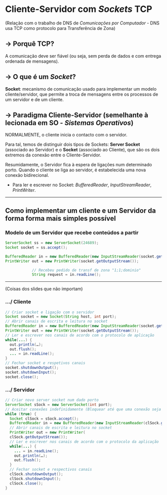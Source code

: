 # Cliente-Servidor com _Sockets_ TCP 

(Relação com o trabalho de DNS de _Comunicações por Computador_ - DNS usa TCP como protocolo para Transferência de Zona)

## -> Porquê TCP?

A comunicação deve ser fiável (ou seja, sem perda de dados e com entrega ordenada de mensagens).

## -> O que é um _Socket_?
__Socket__: mecanismo de comunicação usado para implementar um modelo cliente/servidor, que permite a troca de mensagens entre os processos de um servidor e de um cliente.

## -> Paradigma Cliente-Servidor (semelhante à lecionada em SO - _Sistemas Operativos_)

NORMALMENTE, o cliente inicia o contacto com o servidor.

Para tal, temos de distinguir dois tipos de Sockets: __Server Socket__ (associado ao Servidor) e o __Socket__ (associado ao Cliente), que são os dois extremos da conexão entre o Cliente-Servidor.

Resumidamente, o Servidor fica à espera de ligações num determinado porto. Quando o cliente se liga ao servidor, é estabelecida uma nova conexão bidirecional.

- Para ler e escrever no Socket: _BufferedReader_, _InputStreamReader_, _PrintWriter_.


----------------------------------------------------------------

## Como implementar um cliente e um Servidor da forma forma mais simples possível


### Modelo de um Servidor que recebe conteúdos a partir 
```java
ServerSocket ss = new ServerSocket(24689);
Socket socket = ss.accept();

BufferedReader in = new BufferedReader(new InputStreamReader(socket.getInputStream()));
PrintWriter out = new PrintWriter(socket.getOutputStream());

            // Recebeu pedido de transf de zona "1;1;dominio"
            String request = in.readLine();
```





-----------------------------------------------------------------

(Coisas dos slides que não importam)

### .../ Cliente
```java
// Criar socket e ligação com o servidor
Socket socket = new Socket(String host, int port);
// Abrir canais de escrita e leitura no socket
BufferedReader in = new BufferedReader(new InputStreamReader(socket.getInputStream()));
PrintWriter out = new PrintWriter(socket.getOutputStream());
// Ler e escrever nos canais de acordo com o protocolo de aplicação
while(...) {
  out.println(…);
  out.flush();
  ... = in.readLine();
}
// Fechar socket e respetivos canais
socket.shutdownOutput();
socket.shutdownInput();
socket.close();
```

### .../ Servidor
```java
// Criar novo server socket num dado porto
ServerSocket sSock = new ServerSocket(int port);
// Aceitar conexões indefinidamente (Bloquear até que uma conexão seja estabelecida)
while (true) {
  Socket clSock = sSock.accept();
  BufferedReader in = new BufferedReader(new InputStreamReader(clSock.getInputStream()));
  // Abrir canais de escrita e leitura no socket
  PrintWriter out = new PrintWriter(
  clSock.getOutputStream());
  // Ler e escrever nos canais de acordo com o protocolo da aplicação
  while(...) {
    ... = in.readLine();
    out.println(…);
    out.flush();
  }
  // Fechar socket e respectivos canais
  clSock.shutdownOutput();
  clSock.shutdownInput();
  clSock.close();
}
```

